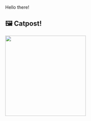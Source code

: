 Hello there!



## 🖼️ Catpost!

<sub>
    <img src="https://cdn2.thecatapi.com/images/MTk0Njc0MQ.jpg" height="256">
</sub>

